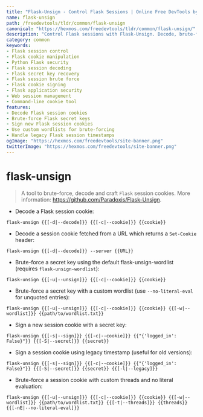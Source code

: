 ```yaml
---
title: "Flask-Unsign - Control Flask Sessions | Online Free DevTools by Hexmos"
name: flask-unsign
path: /freedevtools/tldr/common/flask-unsign
canonical: "https://hexmos.com/freedevtools/tldr/common/flask-unsign/"
description: "Control Flask sessions with Flask-Unsign. Decode, brute-force, and craft Flask session cookies. Free online tool, no registration required."
category: common
keywords:
- Flask session control
- Flask cookie manipulation
- Python Flask security
- Flask session decoding
- Flask secret key recovery
- Flask session brute force
- Flask cookie signing
- Flask application security
- Web session management
- Command-line cookie tool
features:
- Decode Flask session cookies
- Brute-force Flask secret keys
- Sign new Flask session cookies
- Use custom wordlists for brute-forcing
- Handle legacy Flask session timestamps
ogImage: "https://hexmos.com/freedevtools/site-banner.png"
twitterImage: "https://hexmos.com/freedevtools/site-banner.png"
---
```


# flask-unsign

> A tool to brute-force, decode and craft `Flask` session cookies.
> More information: <https://github.com/Paradoxis/Flask-Unsign>.

- Decode a Flask session cookie:

`flask-unsign {{[-d|--decode]}} {{[-c|--cookie]}} {{cookie}}`

- Decode a session cookie fetched from a URL which returns a `Set-Cookie` header:

`flask-unsign {{[-d|--decode]}} --server {{URL}}`

- Brute-force a secret key using the default flask-unsign-wordlist (requires `flask-unsign-wordlist`):

`flask-unsign {{[-u|--unsign]}} {{[-c|--cookie]}} {{cookie}}`

- Brute-force a secret key with a custom wordlist (use `--no-literal-eval` for unquoted entries):

`flask-unsign {{[-u|--unsign]}} {{[-c|--cookie]}} {{cookie}} {{[-w|--wordlist]}} {{path/to/wordlist.txt}}`

- Sign a new session cookie with a secret key:

`flask-unsign {{[-s|--sign]}} {{[-c|--cookie]}} {{"{'logged_in': False}"}} {{[-S|--secret]}} {{secret}}`

- Sign a session cookie using legacy timestamp (useful for old versions):

`flask-unsign {{[-s|--sign]}} {{[-c|--cookie]}} {{"{'logged_in': False}"}} {{[-S|--secret]}} {{secret}} {{[-l|--legacy]}}`

- Brute-force a session cookie with custom threads and no literal evaluation:

`flask-unsign {{[-u|--unsign]}} {{[-c|--cookie]}} {{cookie}} {{[-w|--wordlist]}} {{path/to/wordlist.txt}} {{[-t|--threads]}} {{threads}} {{[-nE|--no-literal-eval]}}`
